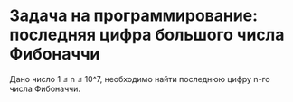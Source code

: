 # Задача на программирование: последняя цифра большого числа Фибоначчи

Дано число 1 ≤ n ≤ 10^7, необходимо найти последнюю цифру n-го числа Фибоначчи.

